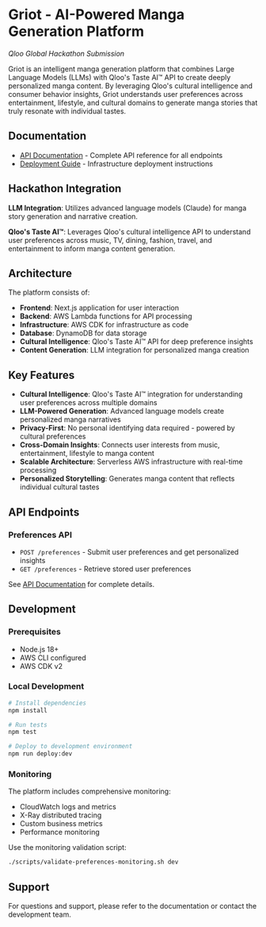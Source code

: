 # Griot - AI-Powered Manga Generation Platform

_Qloo Global Hackathon Submission_

Griot is an intelligent manga generation platform that combines Large Language Models (LLMs) with Qloo's Taste AI™ API to create deeply personalized manga content. By leveraging Qloo's cultural intelligence and consumer behavior insights, Griot understands user preferences across entertainment, lifestyle, and cultural domains to generate manga stories that truly resonate with individual tastes.

## Documentation

- [API Documentation](docs/API.md) - Complete API reference for all endpoints
- [Deployment Guide](griot-infra/DEPLOYMENT.md) - Infrastructure deployment instructions

## Hackathon Integration

**LLM Integration**: Utilizes advanced language models (Claude) for manga story generation and narrative creation.

**Qloo's Taste AI™**: Leverages Qloo's cultural intelligence API to understand user preferences across music, TV, dining, fashion, travel, and entertainment to inform manga content generation.

## Architecture

The platform consists of:

- **Frontend**: Next.js application for user interaction
- **Backend**: AWS Lambda functions for API processing
- **Infrastructure**: AWS CDK for infrastructure as code
- **Database**: DynamoDB for data storage
- **Cultural Intelligence**: Qloo's Taste AI™ API for deep preference insights
- **Content Generation**: LLM integration for personalized manga creation

## Key Features

- **Cultural Intelligence**: Qloo's Taste AI™ integration for understanding user preferences across multiple domains
- **LLM-Powered Generation**: Advanced language models create personalized manga narratives
- **Privacy-First**: No personal identifying data required - powered by cultural preferences
- **Cross-Domain Insights**: Connects user interests from music, entertainment, lifestyle to manga content
- **Scalable Architecture**: Serverless AWS infrastructure with real-time processing
- **Personalized Storytelling**: Generates manga content that reflects individual cultural tastes

## API Endpoints

### Preferences API

- `POST /preferences` - Submit user preferences and get personalized insights
- `GET /preferences` - Retrieve stored user preferences

See [API Documentation](docs/API.md) for complete details.

## Development

### Prerequisites

- Node.js 18+
- AWS CLI configured
- AWS CDK v2

### Local Development

```bash
# Install dependencies
npm install

# Run tests
npm test

# Deploy to development environment
npm run deploy:dev
```

### Monitoring

The platform includes comprehensive monitoring:

- CloudWatch logs and metrics
- X-Ray distributed tracing
- Custom business metrics
- Performance monitoring

Use the monitoring validation script:

```bash
./scripts/validate-preferences-monitoring.sh dev
```

## Support

For questions and support, please refer to the documentation or contact the development team.
